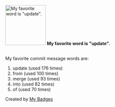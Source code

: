 <img src="https://my-badges.github.io/my-badges/favorite-word.png" alt="My favorite word is &quot;update&quot;." title="My favorite word is &quot;update&quot;." width="128">
<strong>My favorite word is &quot;update&quot;.</strong>
<br><br>

My favorite commit message words are:

1. update (used 176 times)
2. from (used 100 times)
3. merge (used 93 times)
4. into (used 82 times)
5. of (used 70 times)


Created by <a href="https://github.com/my-badges/my-badges">My Badges</a>